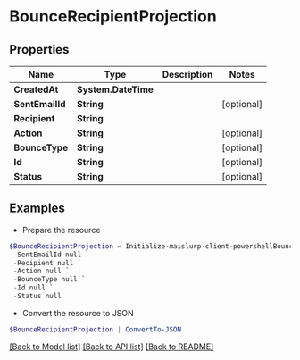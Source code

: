 # BounceRecipientProjection
## Properties

Name | Type | Description | Notes
------------ | ------------- | ------------- | -------------
**CreatedAt** | **System.DateTime** |  | 
**SentEmailId** | **String** |  | [optional] 
**Recipient** | **String** |  | 
**Action** | **String** |  | [optional] 
**BounceType** | **String** |  | [optional] 
**Id** | **String** |  | [optional] 
**Status** | **String** |  | [optional] 

## Examples

- Prepare the resource
```powershell
$BounceRecipientProjection = Initialize-maislurp-client-powershellBounceRecipientProjection  -CreatedAt null `
 -SentEmailId null `
 -Recipient null `
 -Action null `
 -BounceType null `
 -Id null `
 -Status null
```

- Convert the resource to JSON
```powershell
$BounceRecipientProjection | ConvertTo-JSON
```

[[Back to Model list]](../README#documentation-for-models) [[Back to API list]](../README#documentation-for-api-endpoints) [[Back to README]](../README)

